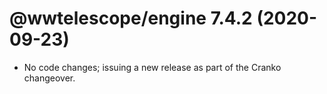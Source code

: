 # @wwtelescope/engine 7.4.2 (2020-09-23)

- No code changes; issuing a new release as part of the Cranko changeover.
